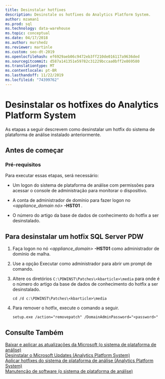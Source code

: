 ```yaml
---
title: Desinstalar hotfixes
description: Desinstale os hotfixes do Analytics Platform System.
author: mzaman1
ms.prod: sql
ms.technology: data-warehouse
ms.topic: conceptual
ms.date: 04/17/2018
ms.author: murshedz
ms.reviewer: martinle
ms.custom: seo-dt-2019
ms.openlocfilehash: ef6929aeb06c9472eb3ff210de016117a9636ded
ms.sourcegitcommit: d587a141351e59782c31229bccaa0bff2e869580
ms.translationtype: MT
ms.contentlocale: pt-BR
ms.lasthandoff: 11/22/2019
ms.locfileid: "74399762"
---
```

# <a name="uninstall-analytics-platform-system-hotfixes"></a>Desinstalar os hotfixes do Analytics Platform System 
As etapas a seguir descrevem como desinstalar um hotfix do sistema de plataforma de análise instalado anteriormente.  
  
## <a name="before-you-begin"></a>Antes de começar  
  
### <a name="prerequisites"></a>Pré-requisitos  
Para executar essas etapas, será necessário:  
  
-   Um logon do sistema de plataforma de análise com permissões para acessar o console de administração para monitorar o dispositivo.  
  
-   A conta de administrador de domínio para fazer logon no <em><appliance_domain nó></em> **-HST01** .  
  
-   O número do artigo da base de dados de conhecimento do hotfix a ser desinstalado.  
  
## <a name="HowToUninstallPDW"></a>Para desinstalar um hotfix SQL Server PDW  
  
1.  Faça logon no nó <em><appliance_domain></em> **-HST01** como administrador de domínio de malha.  
  
2.  Use a opção Executar como administrador para abrir um prompt de comando.  
  
3.  Altere os diretórios `C:\PDWINST\Patches\<kbarticle>\media` para *<kbarticle>* onde é o número do artigo da base de dados de conhecimento do hotfix a ser desinstalado.  
  
    ```  
    cd /d c:\PDWINST\Patches\<kbarticle>\media  
    ```  
  
4.  Para remover o hotfix, execute o comando a seguir.  
  
    ```  
    setup.exe /action="removepatch" /DomainAdminPassword="<password>"  
    ```  
  
## <a name="see-also"></a>Consulte Também  
[Baixar e aplicar as atualizações da Microsoft &#40;o sistema de plataforma de análise&#41;](download-and-apply-microsoft-updates.md)  
[Desinstalar o Microsoft Updates &#40;Analytics Platform System&#41;](uninstall-microsoft-updates.md)  
[Aplicar hotfixes do sistema de plataforma de análise &#40;Analytics Platform System&#41;](apply-analytics-platform-system-hotfixes.md)  
[Manutenção de software &#40;o sistema de plataforma de análise&#41;](software-servicing.md)  
  
